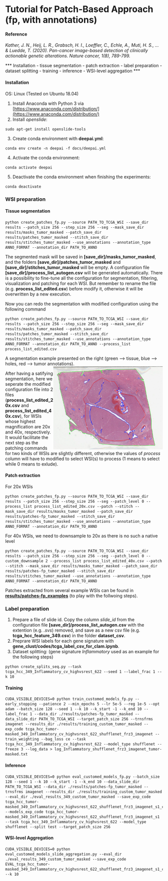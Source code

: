 Tutorial for Patch-Based Approach (fp, with annotations)
===========

#### Reference
*Kather, J. N., Heij, L. R., Grabsch, H. I., Loeffler, C., Echle, A., Muti, H. S., ... & Luedde, T. (2020). Pan-cancer image-based detection of clinically actionable genetic alterations. Nature cancer, 1(8), 789-799.*


*** Installation - tissue segmentation - patch extraction - label preparation - dataset splitting - training - inference - WSI-level aggregation ***


#### Installation
OS: Linux (Tested on Ubuntu 18.04)
1. Install Anaconda with Python 3 via [https://www.anaconda.com/distribution/](https://www.anaconda.com/distribution/)
2. Install *openslide*:
```shell
sudo apt-get install openslide-tools
```
3. Create conda environment with **deepai.yml**:
```shell
conda env create -n deepai -f docs/deepai.yml
```
4. Activate the conda environment:
```shell
conda activate deepai
```
5. Deactivate the conda environment when finishing the experiments:
```shell
conda deactivate
```

### WSI preparation

#### Tissue segmentation
```shell
python create_patches_fp.py --source PATH_TO_TCGA_WSI --save_dir results --patch_size 256 --step_size 256 --seg --mask_save_dir results/masks_tumor_masked --patch_save_dir results/patches_tumor_masked --stitch_save_dir results/stitches_tumor_masked --use_annotations --annotation_type ANNO_FORMAT --annotation_dir PATH_TO_ANNO
```
The segmented mask will be saved in **[save_dir]/masks_tumor_masked**, and the folders **[save_dir]/patches_tumor_masked** and **[save_dir]/stitches_tumor_masked** will be empty. A configuration file **[save_dir]/process_list_autogen.csv** will be generated automatically. There is a possibility to fine-tune all the configuration for segmentation, filtering, visualization and patching for each WSI. But remember to rename the file (e.g. **process_list_edited.csv**) before modify it, otherwise it will be overwritten by a new execution.

Now you can redo the segmentation with modified configuration using the following command
```shell
python create_patches_fp.py --source PATH_TO_TCGA_WSI --save_dir results --patch_size 256 --step_size 256 --seg --mask_save_dir results/masks_tumor_masked --patch_save_dir results/patches_tumor_masked --stitch_save_dir results/stitches_tumor_masked --use_annotations --annotation_type ANNO_FORMAT --annotation_dir PATH_TO_ANNO --process_list process_list_edited.csv
```

A segmentation example presented on the right (green --> tissue, blue --> holes, red --> tumor annotations).
<img src="docs/seg_anno_A9H4.jpg" width="350px" align="right" />

After having a satifying segmentation, here we seperate the modified configuration file into 2 files (**process_list_edited_20x.csv** and **process_list_edited_40x.csv**), for WSIs whose highest magnification are 20x and 40x, respectively. It would facilitate the next step as the patching commands for two kinds of WSIs are slightly different, otherwise the values of *process* column will have to modified to select WSI(s) to process (1 means to select while 0 means to exlude).

#### Patch extraction
For 20x WSIs
```shell
python create_patches_fp.py --source PATH_TO_TCGA_WSI --save_dir results --patch_size 256 --step_size 256 --seg --patch_level 0 --process_list process_list_edited_20x.csv --patch --stitch --mask_save_dir results/masks_tumor_masked --patch_save_dir results/patches-fp_tumor_masked --stitch_save_dir results/stitches_tumor_masked --use_annotations --annotation_type ANNO_FORMAT --annotation_dir PATH_TO_ANNO
```

For 40x WSIs, we need to downsample to 20x as there is no such a native level
```shell
python create_patches_fp.py --source PATH_TO_TCGA_WSI --save_dir results --patch_size 256 --step_size 256 --seg --patch_level 0 --custom_downsample 2 --process_list process_list_edited_40x.csv --patch --stitch --mask_save_dir results/masks_tumor_masked --patch_save_dir results/patches-fp_tumor_masked --stitch_save_dir results/stitches_tumor_masked --use_annotations --annotation_type ANNO_FORMAT --annotation_dir PATH_TO_ANNO
```

Patches extracted from several example WSIs can be found in [**results/patches-fp_examples**](https://github.com/qinghezeng/CLAM/tree/master/results/patches-fp_examples) (to play with the follwoing steps). 

### Label preparation
1. Prepare a file of slide id. Copy the column *slide_id* from the configuration file **[save_dir]/process_list_autogen.csv** with the extention (e.g. *.svs*) removed, and save as a new csv file (e.g. **tcga_hcc_feature_349.csv**) in the folder **dataset_csv**. 
2. Preprare WSI labels for each gene signature with **gene_clust/codes/tcga_label_csv_for_clam.ipynb**.
3. Dataset splitting: (gene signature *Inflammatory* used as an example for the following steps)
```shell
python create_splits_seq.py --task tcga_hcc_349_Inflammatory_cv_highvsrest_622 --seed 1 --label_frac 1 --k 10
```

#### Training
```shell
CUDA_VISIBLE_DEVICES=0 python train_customed_models_fp.py --early_stopping --patience 2 --min_epochs 5 --lr 5e-5 --reg 1e-5 --opt adam --batch_size 128 --seed 1 --k 10 --k_start -1 --k_end 10 --label_frac 1 --data_dir ./results/patches-fp_tumor_masked --data_slide_dir PATH_TO_TCGA_WSI --target_patch_size 256 --trnsfrms imagenet --results_dir ./results/training_custom_tumor_masked --exp_code tcga_hcc_tumor-masked_349_Inflammatory_cv_highvsrest_622_shufflenet_frz3_imagenet --train_weighting --bag_loss ce --task tcga_hcc_349_Inflammatory_cv_highvsrest_622 --model_type shufflenet --freeze 3 --log_data > log_Inflammatory_shufflenet_frz3_imagenet_tumor-masked.txt
```

#### Inference
```shell
CUDA_VISIBLE_DEVICES=0 python eval_customed_models_fp.py --batch_size 128 --seed 1 --k 10 --k_start -1 --k_end 10 --data_slide_dir PATH_TO_TCGA_WSI --data_dir ./results/patches-fp_tumor_masked --trnsfrms imagenet --results_dir ./results/training_custom_tumor_masked --eval_dir ./eval_results_349_custom_tumor_masked --save_exp_code tcga_hcc_tumor-masked_349_Inflammatory_cv_highvsrest_622_shufflenet_frz3_imagenet_s1_cv --models_exp_code tcga_hcc_tumor-masked_349_Inflammatory_cv_highvsrest_622_shufflenet_frz3_imagenet_s1 --task tcga_hcc_349_Inflammatory_cv_highvsrest_622 --model_type shufflenet --split test --target_patch_size 256
```

#### WSI-level Aggregation
```shell
CUDA_VISIBLE_DEVICES=0 python eval_customed_models_slide_aggregation.py --eval_dir ./eval_results_349_custom_tumor_masked --save_exp_code EVAL_tcga_hcc_tumor-masked_349_Inflammatory_cv_highvsrest_622_shufflenet_frz3_imagenet_s1_cv --k 10
```



